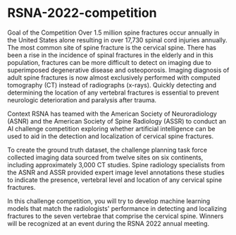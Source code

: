 # RSNA-2022-competition

Goal of the Competition
Over 1.5 million spine fractures occur annually in the United States alone resulting in over 17,730 spinal cord injuries annually. The most common site of spine fracture is the cervical spine. There has been a rise in the incidence of spinal fractures in the elderly and in this population, fractures can be more difficult to detect on imaging due to superimposed degenerative disease and osteoporosis. Imaging diagnosis of adult spine fractures is now almost exclusively performed with computed tomography (CT) instead of radiographs (x-rays). Quickly detecting and determining the location of any vertebral fractures is essential to prevent neurologic deterioration and paralysis after trauma.

Context
RSNA has teamed with the American Society of Neuroradiology (ASNR) and the American Society of Spine Radiology (ASSR) to conduct an AI challenge competition exploring whether artificial intelligence can be used to aid in the detection and localization of cervical spine fractures.

To create the ground truth dataset, the challenge planning task force collected imaging data sourced from twelve sites on six continents, including approximately 3,000 CT studies. Spine radiology specialists from the ASNR and ASSR provided expert image level annotations these studies to indicate the presence, vertebral level and location of any cervical spine fractures.

In this challenge competition, you will try to develop machine learning models that match the radiologists' performance in detecting and localizing fractures to the seven vertebrae that comprise the cervical spine. Winners will be recognized at an event during the RSNA 2022 annual meeting.
